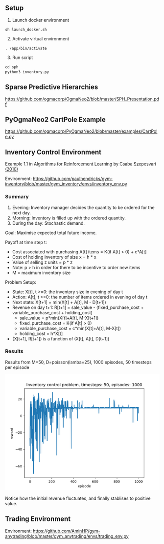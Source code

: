 ## Setup

1. Launch docker environment
```
sh launch_docker.sh
```
2. Activate virtual environment
```
. /app/bin/activate
```
3. Run script
```
cd sph
python3 inventory.py
```

## Sparse Predictive Hierarchies
https://github.com/ogmacorp/OgmaNeo2/blob/master/SPH_Presentation.pdf

## PyOgmaNeo2 CartPole Example
https://github.com/ogmacorp/PyOgmaNeo2/blob/master/examples/CartPole.py

## Inventory Control Environment

Example 1.1 in [Algorithms for Reinforcement Learning by Csaba Szepesvari (2010)](https://sites.ualberta.ca/~szepesva/RLBook.html)

Environment: https://github.com/paulhendricks/gym-inventory/blob/master/gym_inventory/envs/inventory_env.py

### Summary

1. Evening: Inventory manager decides the quantity to be ordered for the next day.
2. Morning: Inventory is filled up with the ordered quantity.
3. During the day: Stochastic demand.

Goal: Maximise expected total future income.

Payoff at time step t:
- Cost associated with purchasing A[t] items = K(if A[t] > 0) + c*A[t]
- Cost of holding inventory of size x = h * x
- Value of selling z units = p * z
- Note: p > h in order for there to be incentive to order new items
- M = maximum inventory size

Problem Setup:
- State: X[t], t >=0: the inventory size in evening of day t
- Action: A[t], t >=0: the number of items ordered in evening of day t
- Next state: X[t+1] = min(X[t] + A[t], M - D[t+1])
- Revenue on day t+1: R[t+1] = sale_value - (fixed_purchase_cost +  variable_purchase_cost + holding_cost)
  - sale_value = p*min(X[t]+A[t], M-X[t+1])
  - fixed_purchase_cost = K(if A[t] > 0)
  - variable_purchase_cost = c*min(X[t]+A[t], M-X[t])
  - holding_cost = h*X[t]
- (X[t+1], R[t+1]) is a function of (X[t], A[t], D[t+1])

### Results
Results from M=50, D=poisson(lamba=25), 1000 episodes, 50 timesteps per episode

![results](inventory_M50_Dlambda25_1000ep_50steps.png)

Notice how the initial revenue fluctuates, and finally stablises to positive value.

## Trading Environment

Environment: https://github.com/AminHP/gym-anytrading/blob/master/gym_anytrading/envs/trading_env.py
